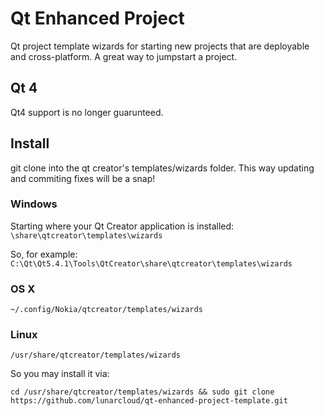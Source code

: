 Qt Enhanced Project
============================
Qt project template wizards for starting new projects that are deployable and cross-platform.
A great way to jumpstart a project.

Qt 4
------
Qt4 support is no longer guarunteed.

Install
-------
git clone into the qt creator's templates/wizards folder.
This way updating and commiting fixes will be a snap!

### Windows
Starting where your Qt Creator application is installed:
`\share\qtcreator\templates\wizards`

So, for example:
`C:\Qt\Qt5.4.1\Tools\QtCreator\share\qtcreator\templates\wizards`

### OS X
`~/.config/Nokia/qtcreator/templates/wizards`

### Linux
`/usr/share/qtcreator/templates/wizards`

So you may install it via:

`cd /usr/share/qtcreator/templates/wizards && sudo git clone https://github.com/lunarcloud/qt-enhanced-project-template.git`
